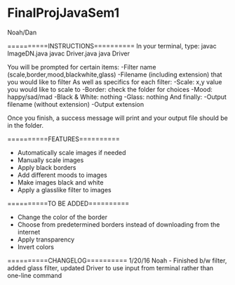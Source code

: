 # FinalProjJavaSem1
Noah/Dan

==========INSTRUCTIONS==========
In your terminal, type:
javac ImageDN.java
javac Driver.java
java Driver

You will be prompted for certain items:
-Filter name (scale,border,mood,blackwhite,glass)
-Filename (including extension) that you would like to filter
As well as specifics for each filter:
-Scale: x,y value you would like to scale to
-Border: check the folder for choices
-Mood: happy/sad/mad
-Black & White: nothing
-Glass: nothing
And finally:
-Output filename (without extension)
-Output extension

Once you finish, a success message will print and your output file should be in the folder.

==========FEATURES==========
* Automatically scale images if needed
* Manually scale images
* Apply black borders
* Add different moods to images
* Make images black and white
* Apply a glasslike filter to images

==========TO BE ADDED==========
* Change the color of the border
* Choose from predetermined borders instead of downloading from the internet
* Apply transparency
* Invert colors

==========CHANGELOG==========
1/20/16
Noah - Finished b/w filter, added glass filter, updated Driver to use input from terminal rather than one-line command

